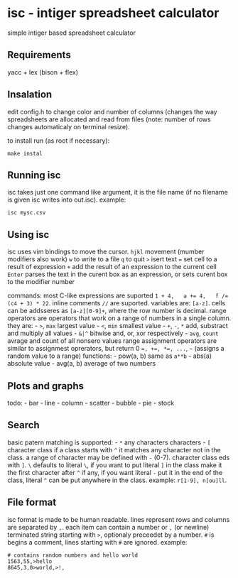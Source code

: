 isc - intiger spreadsheet calculator
====================================
simple intiger based spreadsheet calculator


Requirements
------------
yacc + lex (bison + flex)


Insalation
----------
edit config.h to change color and number of columns (changes the way 
spreadsheets are allocated and read from files (note: number of rows
changes automaticaly on terminal resize).

to install run (as root if necessary):

	make instal


Running isc
-----------
isc takes just one command like argument, it is the file name
(if no filename is given isc writes into out.isc). example:

	isc mysc.csv


Using isc
----------
isc uses vim bindings to move the cursor.
`hjkl`  movement (mumber modifiers also work)
`w`  to write to a file
`q`  to quit
`>`  isert text
`=`  set cell to a result of expression
`+`  add the result of an expression to the current cell
`Enter`  parses the text in the curent box as an expression, or
         sets curent box to the modifier number

commands:
most C-like expressions are suported
`1 + 4,   a += 4,   f /= (c4 + 3) * 22`.
inline comments `//` are suported.
variables are: `[a-z]`.
cells can be addsseres as `[a-z][0-9]+`, where the row number is decimal.
range operators are operators that work on a range of numbers in a single column.
they are:
	- `>`, `max` largest value
	- `<`, `min` smallest value
	- `+`, `-`, `*` add, substract and multiply all values
	- `&|^` bitwise and, or, xor respectively
	- `avg`, `count` avrage and count of all nonsero values
range assignment operators are similar to assignmest oprerators, but return 0
`=, +=, *=, ...`, `~` (assigns a random value to a range)
functions:
	- pow(a, b)  same as `a**b`
	- abs(a)     absolute value
	- avg(a, b)  average of two numbers


Plots and graphs
----------------
todo:
	- bar
	- line
	- column
	- scatter
	- bubble
	- pie
	- stock


Search
------
basic patern matching is supported:
	- `*` any characters characters
	- `[` character class
if a class starts with `^` it matches any character not in the class.
a range of character may be defined with `-` (0-7). character class eds with `]`.
`\` defaults to literal `\`, if you want to put literal `]` in the class make
it the first character after `^` if any, if you want literal `-` put it in the end of
the class, literal `^` can be put anywhere in the class. example: `r[1-9], n[ou]ll`.


File format
-----------
isc format is made to be human readable.
lines represent rows and columns are separated by `,`. each item can contain
a number or `,` (or newline) terminated string starting with `>`, optionaly preceedet
by a number. `#` is begins a comment, lines starting with `#` are ignored.
example:
```
# contains random numbers and hello world
1563,55,>hello
8645,3,0>world,>!,
```
